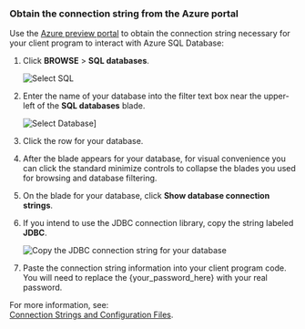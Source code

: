<!--
includes/sql-database-include-connection-string-20-portalshots.md

Latest Freshness check:  2015-09-02 , GeneMi.

## Connection string
-->


### Obtain the connection string from the Azure portal


Use the [Azure preview portal](http://portal.azure.com/) to obtain the connection string necessary for your client program to interact with Azure SQL Database:


1. Click **BROWSE** > **SQL databases**.

    ![Select SQL][1-select-sql]

2. Enter the name of your database into the filter text box near the upper-left of the **SQL databases** blade.

    ![Select Database][2-select-database]]

3. Click the row for your database.

4. After the blade appears for your database, for visual convenience you can click the standard minimize controls to collapse the blades  you used for browsing and database filtering.

5. On the blade for your database, click **Show database connection strings**.

6. If you intend to use the JDBC connection library, copy the string labeled **JDBC**.

    ![Copy the JDBC connection string for your database][3-get-connection-string]

7. Paste the connection string information into your client program code.  You will need to replace the {your_password_here} with your real password.



For more information, see:<br/>[Connection Strings and Configuration Files](https://msdn.microsoft.com/library/ms378428.aspx).



<!-- Image references. -->

[1-select-sql]: ./media/sql-database-include-connection-string-20-portalshots/connection-string-select-sql.png


[2-select-database]: ./media/sql-database-include-connection-string-20-portalshots/connection-string-select-database.PNG

[3-get-connection-string]: ./media/sql-database-include-connection-string-20-portalshots/connection-string-jdbc.PNG


<!--
These three includes/ files are a sequenced set, but you can pick and choose:

includes/sql-database-include-connection-string-20-portalshots.md
includes/sql-database-include-connection-string-30-compare.md
includes/sql-database-include-connection-string-40-config.md
-->


